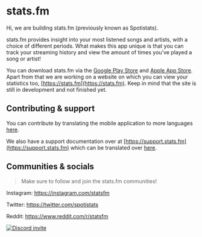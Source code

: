 # stats.fm

Hi, we are building stats.fm (previously known as Spotistats).

stats.fm provides insight into your most listened songs and artists, with a choice of different periods.
What makes this app unique is that you can track your streaming history and view the amount of times you’ve played a song or artist!

You can download stats.fm via the [Google Play Store](https://play.google.com/store/apps/details?id=dev.netlob.spotistats) and [Apple App Store](https://apps.apple.com/nl/app/spotistats-for-spotify/id1526912392).
Apart from that we are working on a website on which you can view your statistics too, [https://stats.fm](https://stats.fm). Keep in mind that the site is still in development and not finished yet.

## Contributing & support

You can contribute by translating the mobile application to more languages [here](https://translate.spotistats.app).

We also have a support documentation over at [https://support.stats.fm](https://support.stats.fm) which can be translated over [here](https://crowdin.com/project/statsfm-support).

## Communities & socials
> Make sure to follow and join the stats.fm communities!

Instagram: https://instagram.com/statsfm

Twitter: https://twitter.com/spotistats

Reddit: https://www.reddit.com/r/statsfm

[![Discord invite](https://invidget.switchblade.xyz/763775648819970068)](https://discord.gg/aV9EtB3)
